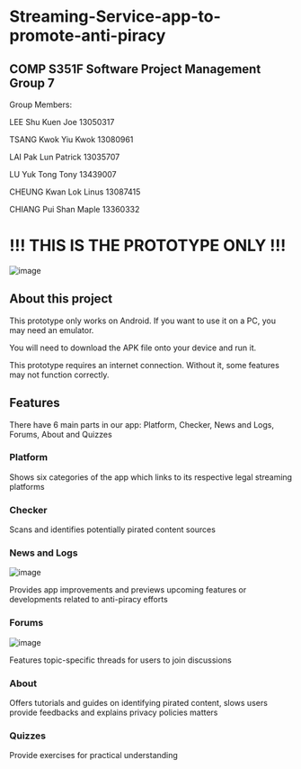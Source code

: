 # Streaming-Service-app-to-promote-anti-piracy #
## COMP S351F Software Project Management Group 7 ##

Group Members:  

LEE Shu Kuen Joe 13050317 

TSANG Kwok Yiu Kwok 13080961 

LAI Pak Lun Patrick 13035707 

LU Yuk Tong Tony 13439007 

CHEUNG Kwan Lok Linus 13087415 

CHIANG Pui Shan Maple 13360332


# !!! THIS IS THE PROTOTYPE ONLY !!! #


![image](https://github.com/LutherYTT/Streaming-Service-app-to-promote-anti-piracy/assets/121934401/b719cd43-2134-401b-8d38-03b7684ec33d)


## About this project ##

This prototype only works on Android. If you want to use it on a PC, you may need an emulator.

You will need to download the APK file onto your device and run it.

This prototype requires an internet connection. Without it, some features may not function correctly.


## Features ##

There have 6 main parts in our app: Platform, Checker, News and Logs, Forums, About and Quizzes

### Platform ###

Shows six categories of the app which links to its respective legal streaming platforms

### Checker ###

Scans and identifies potentially pirated content sources

### News and Logs ###
![image](https://github.com/LutherYTT/Streaming-Service-app-to-promote-anti-piracy/assets/121934401/c7147d85-cc52-46c7-8c44-6625d0e32384)

Provides app improvements and previews upcoming features or developments related to anti-piracy efforts

### Forums ###
![image](https://github.com/LutherYTT/Streaming-Service-app-to-promote-anti-piracy/assets/121934401/39097eff-bbf7-4e79-9006-d8d4c0dd7b9e)

Features topic-specific threads for users to join discussions 

### About ###

Offers tutorials and guides on identifying pirated content, slows users provide feedbacks and explains privacy policies matters

### Quizzes ###

Provide exercises for practical understanding  


